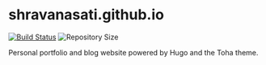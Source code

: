 # shravanasati.github.io

[![Build Status](https://img.shields.io/endpoint.svg?url=https%3A%2F%2Factions-badge.atrox.dev%2Fshravanasati%2Fshravanasati.github.io%2Fbadge%3Fref%3Dmain&style=flat)](https://actions-badge.atrox.dev/shravanasati/shravanasati.github.io/goto?ref=main) ![Repository Size](https://img.shields.io/github/repo-size/shravanasati/shravanasati.github.io) 


Personal portfolio and blog website powered by Hugo and the Toha theme.
